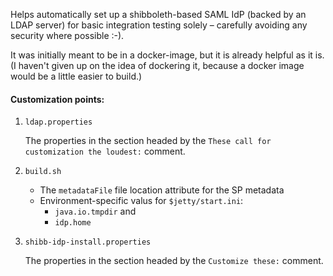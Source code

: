 Helps automatically set up a shibboleth-based SAML IdP (backed by an LDAP server) for basic integration testing solely &ndash; carefully avoiding any security where possible :-).

It was initially meant to be in a docker-image, but it is already helpful as it is. (I haven't given up on the idea of dockering it, because a docker image would be a little easier to build.)

#### Customization points:

1. `ldap.properties`

    The properties in the section headed by the `These call for customization the loudest:` comment.

1. `build.sh`
    * The `metadataFile` file location attribute for the SP metadata
    * Environment-specific valus for `$jetty/start.ini`:
        * `java.io.tmpdir` and
        * `idp.home` 

1. `shibb-idp-install.properties`
    
    The properties in the section headed by the `Customize these:` comment.
